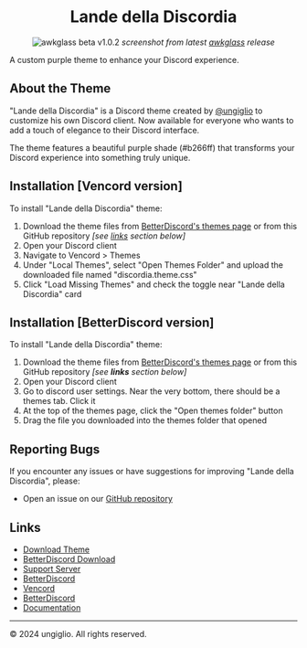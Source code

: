 <div align="center">

# Lande della Discordia

<!--![Lande della Discordia](https://github.com/user-attachments/assets/289d6055-bfed-4671-939a-06f9e90a4e9c)-->
![awkglass beta v1.0.2](https://github.com/user-attachments/assets/f9b2630a-5bda-464b-9eac-b02b9ba88822)
*screenshot from latest [awkglass](https://github.com/ungiglio/DiscordDiscordia/releases/tag/v1.0.2-beta.awkglass) release*
</div>

A custom purple theme to enhance your Discord experience.

## About the Theme

"Lande della Discordia" is a Discord theme created by [@ungiglio](https://discord.com/users/769144538107215872) to customize his own Discord client. Now available for everyone who wants to add a touch of elegance to their Discord interface.

The theme features a beautiful purple shade (#b266ff) that transforms your Discord experience into something truly unique.

## Installation [Vencord version]

To install "Lande della Discordia" theme:

1. Download the theme files from [BetterDiscord's themes page](https://betterdiscord.app/theme/Lande%20della%20Discordia) or from this GitHub repository *[see [links](#links) section below]*
2. Open your Discord client
3. Navigate to Vencord > Themes
4. Under "Local Themes", select "Open Themes Folder" and upload the downloaded file named "discordia.theme.css"
5. Click "Load Missing Themes" and check the toggle near "Lande della Discordia" card

## Installation [BetterDiscord version]

To install "Lande della Discordia" theme:

1. Download the theme files from [BetterDiscord's themes page](https://betterdiscord.app/theme/Lande%20della%20Discordia) or from this GitHub repository *[see **links** section below]*
2. Open your Discord client
3. Go to discord user settings. Near the very bottom, there should be a themes tab. Click it
4. At the top of the themes page, click the "Open themes folder" button
5. Drag the file you downloaded into the themes folder that opened

## Reporting Bugs

If you encounter any issues or have suggestions for improving "Lande della Discordia", please:

- Open an issue on our [GitHub repository](https://github.com/ungiglio/DiscordDiscordia/issues)

## Links

- [Download Theme](https://github.com/ungiglio/DiscordDiscordia/releases/latest)
- [BetterDiscord Download](https://betterdiscord.app/theme/Lande%20della%20Discordia)
- [Support Server](https://discord.gg/kaphShJrcb)
- [BetterDiscord](https://betterdiscord.app)
- [Vencord](https://vencord.dev)
- [BetterDiscord](https://betterdiscord.app)
- [Documentation](https://github.com/ungiglio/DiscordDiscordia/wiki)

---

© 2024 ungiglio. All rights reserved.
